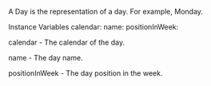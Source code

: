 A Day is the representation of a day. For example, Monday.

Instance Variables
	calendar:			<CalendarDefinition>
	name:				<String>
	positionInWeek:	<Number>

calendar
	- The calendar of the day.

name
	- The day name.

positionInWeek
	- The day position in the week.
